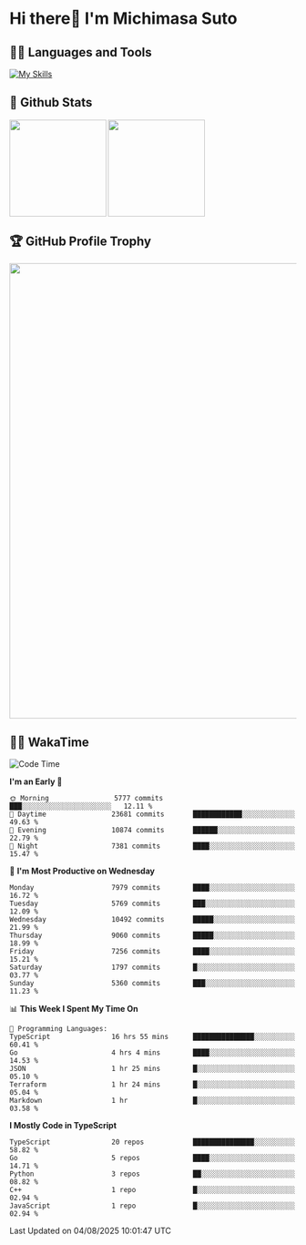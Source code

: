 # Hi there👋 I'm Michimasa Suto

## 🧑‍💻 Languages and Tools
[![My Skills](https://skillicons.dev/icons?i=ts,nextjs,react,go,python,aws,terraform)](https://skillicons.dev)

<!--
**Suto-Michimasa/Suto-Michimasa** is a ✨ _special_ ✨ repository because its `README.md` (this file) appears on your GitHub profile.

Here are some ideas to get you started:

- 🔭 I’m currently working on ...
- 🌱 I’m currently learning ...
- 👯 I’m looking to collaborate on ...
- 🤔 I’m looking for help with ...
- 💬 Ask me about ...
- 📫 How to reach me: ...
- 😄 Pronouns: ...
- ⚡ Fun fact: ...
-->

## 💎 Github Stats

<div>
  <img height="170" align="left" src="https://github-readme-stats-psi-three-31.vercel.app/api?username=Suto-michimasa&count_private=true&show_icons=true&theme=dark" />
  <img height="170" src="https://github-readme-stats-psi-three-31.vercel.app/api/top-langs/?username=Suto-michimasa&langs_count=8&layout=compact&theme=dark" />
</div>

## 🏆 GitHub Profile Trophy

<img width="800" src="https://github-profile-trophy.vercel.app/?username=Suto-michimasa&theme=onedark&no-frame=true"/>


## 🧑‍💻 WakaTime
<!--START_SECTION:waka-->
![Code Time](http://img.shields.io/badge/Code%20Time-1%2C185%20hrs%2036%20mins-blue)

**I'm an Early 🐤** 

```text
🌞 Morning                5777 commits        ███░░░░░░░░░░░░░░░░░░░░░░   12.11 % 
🌆 Daytime                23681 commits       ████████████░░░░░░░░░░░░░   49.63 % 
🌃 Evening                10874 commits       ██████░░░░░░░░░░░░░░░░░░░   22.79 % 
🌙 Night                  7381 commits        ████░░░░░░░░░░░░░░░░░░░░░   15.47 % 
```
📅 **I'm Most Productive on Wednesday** 

```text
Monday                   7979 commits        ████░░░░░░░░░░░░░░░░░░░░░   16.72 % 
Tuesday                  5769 commits        ███░░░░░░░░░░░░░░░░░░░░░░   12.09 % 
Wednesday                10492 commits       █████░░░░░░░░░░░░░░░░░░░░   21.99 % 
Thursday                 9060 commits        █████░░░░░░░░░░░░░░░░░░░░   18.99 % 
Friday                   7256 commits        ████░░░░░░░░░░░░░░░░░░░░░   15.21 % 
Saturday                 1797 commits        █░░░░░░░░░░░░░░░░░░░░░░░░   03.77 % 
Sunday                   5360 commits        ███░░░░░░░░░░░░░░░░░░░░░░   11.23 % 
```


📊 **This Week I Spent My Time On** 

```text
💬 Programming Languages: 
TypeScript               16 hrs 55 mins      ███████████████░░░░░░░░░░   60.41 % 
Go                       4 hrs 4 mins        ████░░░░░░░░░░░░░░░░░░░░░   14.53 % 
JSON                     1 hr 25 mins        █░░░░░░░░░░░░░░░░░░░░░░░░   05.10 % 
Terraform                1 hr 24 mins        █░░░░░░░░░░░░░░░░░░░░░░░░   05.04 % 
Markdown                 1 hr                █░░░░░░░░░░░░░░░░░░░░░░░░   03.58 % 
```

**I Mostly Code in TypeScript** 

```text
TypeScript               20 repos            ███████████████░░░░░░░░░░   58.82 % 
Go                       5 repos             ████░░░░░░░░░░░░░░░░░░░░░   14.71 % 
Python                   3 repos             ██░░░░░░░░░░░░░░░░░░░░░░░   08.82 % 
C++                      1 repo              █░░░░░░░░░░░░░░░░░░░░░░░░   02.94 % 
JavaScript               1 repo              █░░░░░░░░░░░░░░░░░░░░░░░░   02.94 % 
```




 Last Updated on 04/08/2025 10:01:47 UTC
<!--END_SECTION:waka-->
